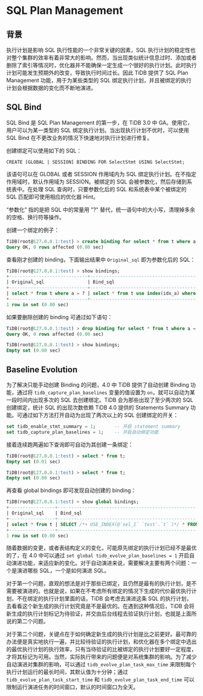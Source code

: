 # SQL Plan Management

## 背景

执行计划是影响 SQL 执行性能的一个非常关键的因素，SQL 执行计划的稳定性也对整个集群的效率有着非常大的影响。然而，当出现类似统计信息过时、添加或者删除了索引等情况时，优化器并不能确保一定生成一个很好的执行计划。此时执行计划可能发生预期外的改变，导致执行时间过长。因此 TiDB 提供了 SQL Plan Management 功能，用于为某些类型的 SQL 绑定执行计划，并且被绑定的执行计划会根据数据的变化而不断地演进。

## SQL Bind

SQL Bind 是 SQL Plan Management 的第一步，在 TiDB 3.0 中 GA。使用它，用户可以为某一类型的 SQL 绑定执行计划。当出现执行计划不优时，可以使用 SQL Bind 在不更改业务的情况下快速地对执行计划进行修复。

创建绑定可以使用如下的 SQL：

```
CREATE [GLOBAL | SESSION] BINDING FOR SelectStmt USING SelectStmt;
```

该语句可以在 GLOBAL 或者 SESSION 作用域内为 SQL 绑定执行计划。在不指定作用域时，默认作用域为 SESSION。被绑定的 SQL 会被参数化，然后存储到系统表中。在处理 SQL 查询时，只要参数化后的 SQL 和系统表中某个被绑定的 SQL 匹配即可使用相应的优化器 Hint。

“参数化” 指的是把 SQL 中的常量用 "?" 替代，统一语句中的大小写，清理掉多余的空格、换行符等操作。

创建一个绑定的例子：

```sql
TiDB(root@127.0.0.1:test) > create binding for select * from t where a = 1 using select * from t use index(idx_a) where a = 1;
Query OK, 0 rows affected (0.00 sec)
```

查看刚才创建的 binding，下面输出结果中 `Original_sql` 即为参数化后的 SQL：

```sql
TiDB(root@127.0.0.1:test) > show bindings;
+-----------------------------+----------------------------------------------+------------+--------+-------------------------+-------------------------+---------+-----------------+
| Original_sql                | Bind_sql                                     | Default_db | Status | Create_time             | Update_time             | Charset | Collation       |
+-----------------------------+----------------------------------------------+------------+--------+-------------------------+-------------------------+---------+-----------------+
| select * from t where a = ? | select * from t use index(idx_a) where a = 1 | test       | using  | 2020-03-08 14:00:28.819 | 2020-03-08 14:00:28.819 | utf8    | utf8_general_ci |
+-----------------------------+----------------------------------------------+------------+--------+-------------------------+-------------------------+---------+-----------------+
1 row in set (0.00 sec)
```

如果要删除创建的 binding 可通过如下语句：

```sql
TiDB(root@127.0.0.1:test) > drop binding for select * from t where a = 1;
Query OK, 0 rows affected (0.00 sec)

TiDB(root@127.0.0.1:test) > show bindings;
Empty set (0.00 sec)
```

## Baseline Evolution

为了解决只能手动创建 Binding 的问题，4.0 中 TiDB 提供了自动创建 Binding 功能，通过将 `tidb_capture_plan_baselines` 变量的值设置为 `on`，就可以自动为某一段时间内出现多次的 SQL 去创建绑定。TiDB 会为那些出现了至少两次的 SQL 创建绑定，统计 SQL 的出现次数依赖 TiDB 4.0 提供的 Statements Summary 功能。可通过如下方法打开自动为出现了两次以上的 SQL 创建绑定的开关：

```sql
set tidb_enable_stmt_summary = 1;       -- 开启 statement summary
set tidb_capture_plan_baselines = 1;    -- 开启自动绑定功能
```

接着连续跑两遍如下查询即可自动为其创建一条绑定：

```sql
TiDB(root@127.0.0.1:test) > select * from t;
Empty set (0.01 sec)

TiDB(root@127.0.0.1:test) > select * from t;
Empty set (0.00 sec)
```

再查看 global bindings 即可发现自动创建的 binding：

```sql
TiDB(root@127.0.0.1:test) > show global bindings;
+-----------------+---------------------------------------------------------+------------+--------+-------------------------+-------------------------+---------+-----------+
| Original_sql    | Bind_sql                                                | Default_db | Status | Create_time             | Update_time             | Charset | Collation |
+-----------------+---------------------------------------------------------+------------+--------+-------------------------+-------------------------+---------+-----------+
| select * from t | SELECT /*+ USE_INDEX(@`sel_1` `test`.`t` )*/ * FROM `t` | test       | using  | 2020-03-08 14:09:30.129 | 2020-03-08 14:09:30.129 |         |           |
+-----------------+---------------------------------------------------------+------------+--------+-------------------------+-------------------------+---------+-----------+
1 row in set (0.00 sec)
```

随着数据的变更，或者表结构定义的变化，可能原先绑定的执行计划已经不是最优的了，在 4.0 中可以通过 `set global tidb_evolve_plan_baselines = 1` 开启自动演进功能，来适应新的变化。对于自动演进来说，需要解决主要有两个问题：一个是演进哪些 SQL，一个是如何演进 SQL。

对于第一个问题，直观的想法是对于那些已绑定，且仍然是最有的执行计划，是不需要被演进的。也就是说，如果在不考虑所有绑定的情况下生成的代价最优执行计划，不在绑定的执行计划里面的话，TiDB 会考虑去演进这条 SQL 的执行计划，去看看这个新生成的执行计划究竟是不是最优的。在遇到这种情况后，TiDB 会将新生成的执行计划标记为待验证，并交由后台线程去验证执行计划，也就是上面所说的第二个问题。

对于第二个问题，关键点在于如何确定新生成的执行计划是比之前更好。最可靠的办法便是真实地执行一遍，并比较待验证的执行计划，和优化器在多个绑定中选出的最优执行计划的执行效率，只有当待验证的比被绑定的执行计划要好一定程度，才将其标记为可用。当然，实际执行带来的问题便是对系统集群的影响。为了减少自动演进对集群的影响，可以通过 `tidb_evolve_plan_task_max_time` 来限制每个执行计划运行的最长时间，其默认值为十分钟；通过 `tidb_evolve_plan_task_start_time` 和 `tidb_evolve_plan_task_end_time` 可以限制运行演进任务的时间窗口，默认的时间窗口为全天。
